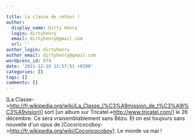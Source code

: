 ```yaml
---

title: La classe de retour !
author:
  display_name: Dirty Henry
  login: dirtyhenry
  email: dirtyhenry@gmail.com
  url: ''
author_login: dirtyhenry
author_email: dirtyhenry@gmail.com
wordpress_id: 974
date: '2011-12-19 12:57:51 +0100'
categories: []
tags: []
comments: []
---
```

[La Classe->http://fr.wikipedia.org/wiki/La_Classe_(%C3%A9mission_de_t%C3%A9l%C3%A9vision)] sort [un album sur Tricatel->http://www.tricatel.com/] le 26 décembre. Ce sera vraisemblablement sans Bézu. Et on est toujours sans nouvelle d'un opus de [Cocoricocoboy->http://fr.wikipedia.org/wiki/Cocoricocoboy]. Le monde va mal !
